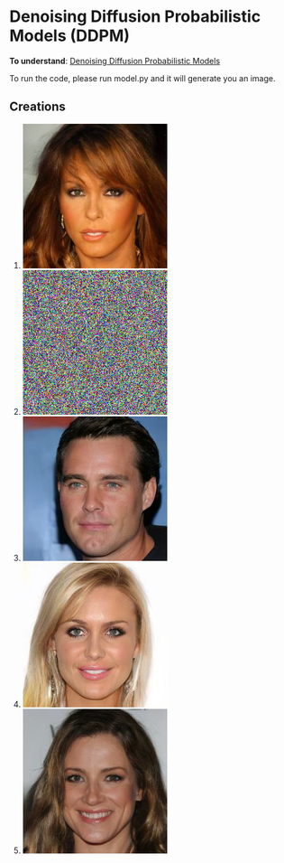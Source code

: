 # Denoising Diffusion Probabilistic Models (DDPM)

**To understand**: [Denoising Diffusion Probabilistic Models](https://arxiv.org/abs/2006.11239)

To run the code, please run model.py and it will generate you an image.

## Creations
1. ![creation_1](images/ddpm_generated_image.png)
2. ![creation_2 using PNDM](images/pndm_generated_image1.png)
3. ![creation_3](images/ddpm_generated_image2.png)
4. ![creation_4](images/ddpm_generated_image3.png)
5. ![creation_5](images/ddpm_generated_image4.png)
